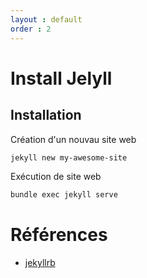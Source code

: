 ```yaml
---
layout : default
order : 2
---
```

# Install Jelyll

## Installation 

Création d'un nouvau site web

```bash
jekyll new my-awesome-site

```

Exécution de site web

```bash
bundle exec jekyll serve
```


# Références
- [jekyllrb](https://jekyllrb.com/)
